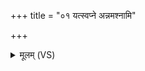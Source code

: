 +++
title = "०१ यत्स्वप्ने अन्नमश्नामि"

+++
<details><summary>मूलम् (VS)</summary>

यत्स्वप्ने॒ अन्न॑म॒श्नामि॒ न प्रा॒तर॑धिग॒म्यते॑।  
सर्वं॒ तद॑स्तु मे शि॒वं न॒हि तद्दृ॒ष्यते॒ दिवा॑ ॥
</details>